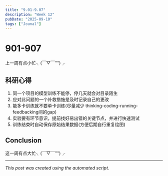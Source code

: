 ```yaml
---
title: "9.01-9.07"
description: "Week 12"
pubDate: "2025-09-10"
tags: ["Jounal"]
---
```


# 901-907

上一周有点小忙╮(￣▽￣"")╭

## 科研心得

1. 同一个项目的模型训练不能停，停几天就会对目录陌生
2. 应对此问题的一个补救措施是及时记录自己的更改
3. 能多卡训练就不要单卡训练(尽量减少 thinking-coding-running-feedbacking间的gap)
4. 实验要有环节意识，提前找好易出错的关键节点，并进行快速测试
5. 训练结束时自动保存原始结果数据(方便后期自行重复绘图)

## Conclusion

这一周有点大忙╮(￣▽￣"")╭

---

*This post was created using the automated script.*
